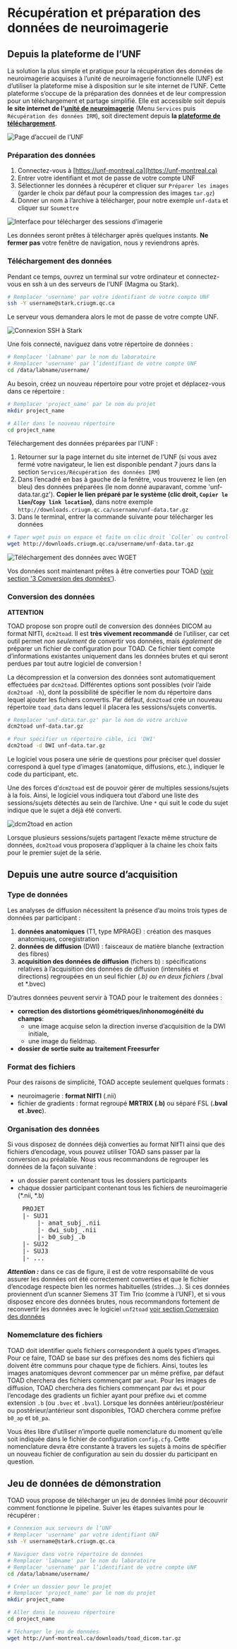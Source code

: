 # Récupération et préparation des données de neuroimagerie

## Depuis la plateforme de l’UNF

La solution la plus simple et pratique pour la récupération des données de neuroimagerie acquises à l’unité de neuroimagerie fonctionnelle (UNF) est d’utiliser la plateforme mise à disposition sur le site internet de l’UNF.
Cette plateforme s’occupe de la préparation des données et de leur compression pour un téléchargement et partage simplifié.
Elle est accessible soit depuis **le site internet de l‘[unité de neuroimagerie](http://www.unf-montreal.ca)** (Menu `Services` puis `Récupération des données IRM`), soit directement depuis **la [plateforme de téléchargement](https://unf-montreal.ca)**.

![Page d’accueil de l’UNF](../figs/unf_website_home.png)

### Préparation des données

1. Connectez-vous à [https://unf-montreal.ca](https://unf-montreal.ca)
2. Entrer votre identifiant et mot de passe de votre compte UNF
3. Sélectionner les données à récupérer et cliquer sur `Préparer les images` (garder le choix par défaut pour la compression des images `tar.gz`)
4. Donner un nom à l’archive à télécharger, pour notre exemple `unf-data` et cliquer sur `Soumettre`

![Interface pour télécharger des sessions d’imagerie](../figs/unf_get_data.png)

Les données seront prêtes à télécharger après quelques instants.
**Ne fermer pas** votre fenêtre de navigation, nous y reviendrons après.

### Téléchargement des données

Pendant ce temps, ouvrez un terminal sur votre ordinateur et connectez-vous en ssh à un des serveurs de l’UNF (Magma ou Stark).

~~~bash
# Remplacer 'username' par votre identifiant de votre compte UNF
ssh -Y username@stark.criugm.qc.ca
~~~ 

Le serveur vous demandera alors le mot de passe de votre compte UNF.

![Connexion SSH à Stark](../figs/terminal_ssh.png)

Une fois connecté, naviguez  dans votre répertoire de données :

~~~bash
# Remplacer 'labname' par le nom du laboratoire 
# Remplacer 'username' par l’identifiant de votre compte UNF
cd /data/labname/username/
~~~

Au besoin, créez un nouveau répertoire pour votre projet et déplacez-vous dans ce répertoire :

~~~bash
# Remplacer 'project_name' par le nom du projet
mkdir project_name

# Aller dans le nouveau répertoire
cd project_name
~~~

Téléchargement des données préparées par l’UNF :

1. Retourner sur la page internet du site internet de l’UNF (si vous avez fermé votre navigateur, le lien est disponible pendant 7 jours dans la section `Services/Récupération des données IRM`)
2. Dans l’encadré en bas à gauche de la fenêtre, vous trouverez le lien (en bleu) des données préparées (le nom donné auparavant, comme 'unf-data.tar.gz'). **Copier le lien préparé par le système (clic droit, `Copier le lien`/`Copy link location`)**, dans notre exemple `http://downloads.criugm.qc.ca/username/unf-data.tar.gz`
3. Dans le terminal, entrer la commande suivante pour télécharger les données

~~~bash
# Taper wget puis un espace et faite un clic droit `Coller` ou control-shift-v
wget http://downloads.criugm.qc.ca/username/unf-data.tar.gz
~~~

![Téléchargement des données avec WGET](../figs/terminal_wget.png)

Vos données sont maintenant prêtes à être converties pour TOAD ([voir section '3 Conversion des données'](#conversion)).

### <a name=conversion></a>Conversion des données

**ATTENTION**

TOAD propose son propre outil de conversion des données DICOM au format NIfTI, `dcm2toad`.
Il est **très vivement recommandé** de l’utiliser, car cet outil permet *non seulement* de convertir vos données, mais *également* de préparer un fichier de configuration pour TOAD.
Ce fichier tient compte d’informations existantes uniquement dans les données brutes et qui seront perdues par tout autre logiciel de conversion !

La décompression et la conversion des données sont automatiquement effectuées par `dcm2toad`.
Différentes options sont possibles (voir l’aide `dcm2toad -h`), dont la possibilité de spécifier le nom du répertoire dans lequel ajouter les fichiers convertis.
Par défaut, `dcm2toad` crée un nouveau répertoire `toad_data` dans lequel il placera les sessions/sujets convertis.

~~~bash
# Remplacer 'unf-data.tar.gz' par le nom de votre archive
dcm2toad unf-data.tar.gz

# Pour spécifier un répertoire cible, ici 'DWI'
dcm2toad -d DWI unf-data.tar.gz
~~~

Le logiciel vous posera une série de questions pour préciser quel dossier correspond à quel type d’images (anatomique, diffusions, etc.), indiquer le code du participant, etc.

Une des forces d’`dcm2toad` est de pouvoir gérer de multiples sessions/sujets à la fois.
Ainsi, le logiciel vous indiquera tout d’abord une liste des sessions/sujets détectés au sein de l’archive.
Une `*` qui suit le code du sujet indique que le sujet a déjà été converti.

![dcm2toad en action](../figs/terminal_convert_subjects.png)

Lorsque plusieurs sessions/sujets partagent l’exacte même structure de données, `dcm2toad` vous proposera d’appliquer à la chaine les choix faits pour le premier sujet de la série.

<!-- FIXME Add screenshot identical type -->


## Depuis une autre source d’acquisition 

### Type de données 

Les analyses de diffusion nécessitent la présence d’au moins trois types de données par participant :

1. **données anatomiques** (T1, type MPRAGE) : création des masques anatomiques, coregistration
2. **données de diffusion** (DWI) : faisceaux de matière blanche (extraction des fibres)
3. **acquisition des données de diffusion** (fichers b) : spécifications relatives à l’acquisition des données de diffusion (intensités et directions) regroupées en un seul fichier (*.b) ou en deux fichiers (*.bval et *.bvec)

D’autres données peuvent servir à TOAD pour le traitement des données :

- **correction des distortions géométriques/inhonomogénéité du champs**: 
    - une image acquise selon la direction inverse d’acquisition de la DWI initiale,
    - une image du fieldmap.
- **dossier de sortie suite au traitement Freesurfer**

### Format des fichiers

Pour des raisons de simplicité, TOAD accepte seulement quelques formats :

- neuroimagerie : **format NIfTI** (.nii) 
- fichier de gradients :  format regroupé **MRTRIX (.b)** ou séparé FSL (**.bval et .bvec**).


### Organisation des données

Si vous disposez de données déjà converties au format NIfTI ainsi que des fichiers d’encodage, vous pouvez utiliser TOAD sans passer par la conversion au préalable.
Nous vous recommandons de regrouper les données de la façon suivante :

- un dossier parent contenant tous les dossiers participants
- chaque dossier participant contenant tous les fichiers de neuroimagerie (\*.nii, \*.b) 

<pre>
    PROJET  
    |- SUJ1  
        |- anat_subj_.nii  
        |- dwi_subj_.nii  
        |- b0_subj_.b  
    |- SUJ2  
    |- SUJ3  
    |- ...  
</pre>
    
***Attention :*** dans ce cas de figure, il est de votre responsabilité de vous assurer les données ont été correctement converties et que le fichier d’encodage respecte bien les normes habituelles (strides...). 
Si ces données proviennent d’un scanner Siemens 3T Tim Trio (comme à l’UNF), et si vous disposez encore des données brutes, nous recommandons fortement de reconvertir les données avec le logiciel `unf2toad` [voir section Conversion des données](#conversion)


### Nomemclature des fichiers

TOAD doit identifier quels fichiers correspondent à quels types d’images. 
Pour ce faire, TOAD se base sur des préfixes des noms des fichiers qui doivent être communs pour chaque type de fichiers.
Ainsi, toutes les images anatomiques devront commencer par un même préfixe, par défaut TOAD cherchera des fichiers commençant par `anat`.
Pour les images de diffusion, TOAD cherchera des fichiers commençant par `dwi` et pour l’encodage des gradients un fichier ayant pour préfixe `dwi` et comme extension `.b` (ou `.bvec` et `.bval`). 
Lorsque les données antérieur/postérieur ou postérieur/antérieur sont disponibles, TOAD cherchera comme préfixe `b0_ap` et `b0_pa`.

Vous êtes libre d’utiliser n’importe quelle nomenclature du moment qu’elle soit indiquée dans le fichier de configuration `config.cfg`. 
Cette nomenclature devra être constante à travers les sujets à moins de spécifier un nouveau fichier de configuration au sein du dossier du participant en question.


## Jeu de données de démonstration

TOAD vous propose de télécharger un jeu de données limité pour découvrir comment fonctionne le pipeline.
Suiver les étapes suivantes pour le récupérer :

~~~bash
# Connexion aux serveurs de l‘UNF
# Remplacer 'username' par votre identifiant UNF
ssh -Y username@stark.criugm.qc.ca

# Naviguer dans votre répertoire de données
# Remplacer 'labname' par le nom du laboratoire 
# Remplacer 'username' par l’identifiant de votre compte UNF
cd /data/labname/username/

# Créer un dossier pour le projet 
# Remplacer 'project_name' par le nom du projet
mkdir project_name

# Aller dans le nouveau répertoire
cd project_name

# Técharger le jeu de données
wget http://unf-montreal.ca/downloads/toad_dicom.tar.gz
~~~
